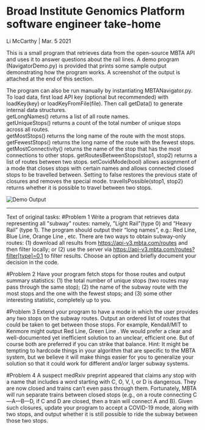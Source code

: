# Broad Institute Genomics Platform software engineer take-home
Li McCarthy | Mar. 5 2021

This is a small program that retrieves data from the open-source MBTA API and uses it to answer questions
about the rail lines.  A demo program (NavigatorDemo.py) is provided that prints some sample output demonstrating how the program works.  A screenshot of the output is attached at the end of this section.  

The program can also be run manually by instantiating MBTANavigator.py.  To load data, first load API key (optional but recommended) with loadKey(key) or loadKeyFromFile(file).  Then call getData() to generate internal data structures.  
getLongNames() returns a list of all route names.  
getUniqueStops() returns a count of the total number of unique stops across
all routes.  
getMostStops() returns the long name of the route with the most stops.  
getFewestStops() returns the long name of the route with the fewest stops.  
getMostConnectivity() returns the name of the stop that has the most connections to other stops.
getRoutesBetweenStops(stop1, stop2) returns a list of routes between two stops.
setCovidMode(bool) allows assignment of a mode that closes stops with 
certain names and allows connected closed stops to be travelled between. Setting to false restores the previous state of closures and removes the special mode.
travelIsPossible(stop1, stop2) returns whether it is possible to travel between two stops.  

![Demo Output](NavigatorDemo.png)



***

Text of original tasks:
#Problem 1
Write a program that retrieves data representing all "subway" routes: namely, "Light Rail"(type 0)
and “Heavy Rail” (type 1). The program should output their “long names”, e.g.: Red Line,
Blue Line, Orange Line , etc.
There are two ways to obtain subway-only routes:
(1) download all results from https://api-v3.mbta.com/routes and then filter locally; or
(2) use the server via https://api-v3.mbta.com/routes?filter[type]=0,1 to filter
results.
Choose an option and briefly document your decision in the code.

#Problem 2
Have your program fetch stops for those routes and output summary statistics:
(1) the total number of unique stops (two routes may pass through the same stop);
(2) the name of the subway route with the most stops and the one with the fewest stops; and
(3) some other interesting statistic, completely up to you.

#Problem 3
Extend your program to have a mode in which the user provides any two stops on the subway
routes. Output an ordered list of routes that could be taken to get between those stops.
For example, Kendall/MIT to Kenmore might output Red Line, Green Line . We would
prefer a clear and well-documented yet inefficient solution to an unclear, efficient one. But of
course both are preferred if you can strike that balance.
Hint: It might be tempting to hardcode things in your algorithm that are specific to the MBTA
system, but we believe it will make things easier for you to generalize your solution so that it
could work for different and/or larger subway systems.

#Problem 4
A suspect medRxiv preprint appeared that claims any stop with a name that includes a word
starting with C, O, V, I, or D is dangerous. They are now closed and trains can’t even pass
through them. Fortunately, MBTA will run separate trains between closed stops (e.g., on a route
connecting C—A—B—D, if C and D are closed, then a train will connect A and B). Given such
closures, update your program to accept a COVID-19 mode, along with two stops, and output
whether it is still possible to ride the subway between those two stops.
